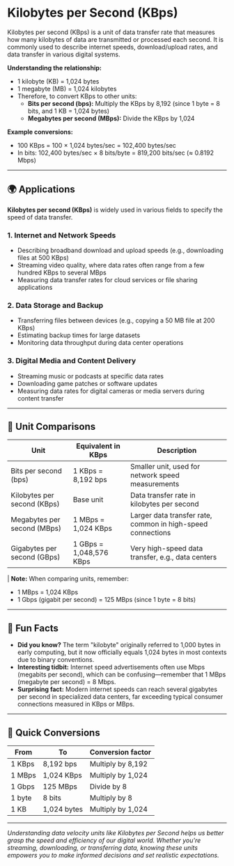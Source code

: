 # Kilobytes per Second (KBps)

Kilobytes per second (KBps) is a unit of data transfer rate that measures how many kilobytes of data are transmitted or processed each second. It is commonly used to describe internet speeds, download/upload rates, and data transfer in various digital systems.

**Understanding the relationship:**
- 1 kilobyte (KB) = 1,024 bytes
- 1 megabyte (MB) = 1,024 kilobytes
- Therefore, to convert KBps to other units:
  - **Bits per second (bps):** Multiply the KBps by 8,192 (since 1 byte = 8 bits, and 1 KB = 1,024 bytes)
  - **Megabytes per second (MBps):** Divide the KBps by 1,024

**Example conversions:**
- 100 KBps = 100 × 1,024 bytes/sec = 102,400 bytes/sec
- In bits: 102,400 bytes/sec × 8 bits/byte = 819,200 bits/sec (≈ 0.8192 Mbps)

---

## 🌍 Applications

**Kilobytes per second (KBps)** is widely used in various fields to specify the speed of data transfer.

### 1. Internet and Network Speeds
- Describing broadband download and upload speeds (e.g., downloading files at 500 KBps)
- Streaming video quality, where data rates often range from a few hundred KBps to several MBps
- Measuring data transfer rates for cloud services or file sharing applications

### 2. Data Storage and Backup
- Transferring files between devices (e.g., copying a 50 MB file at 200 KBps)
- Estimating backup times for large datasets
- Monitoring data throughput during data center operations

### 3. Digital Media and Content Delivery
- Streaming music or podcasts at specific data rates
- Downloading game patches or software updates
- Measuring data rates for digital cameras or media servers during content transfer

---

## 📏 Unit Comparisons

| Unit                      | Equivalent in KBps                        | Description                                           |
|---------------------------|------------------------------------------|-------------------------------------------------------|
| Bits per second (bps)     | 1 KBps = 8,192 bps                     | Smaller unit, used for network speed measurements     |
| Kilobytes per second (KBps) | Base unit                                | Data transfer rate in kilobytes per second           |
| Megabytes per second (MBps) | 1 MBps = 1,024 KBps                    | Larger data transfer rate, common in high-speed connections |
| Gigabytes per second (GBps) | 1 GBps = 1,048,576 KBps                | Very high-speed data transfer, e.g., data centers    |

| **Note:** When comparing units, remember:
- 1 MBps = 1,024 KBps
- 1 Gbps (gigabit per second) = 125 MBps (since 1 byte = 8 bits)

---

## 🌟 Fun Facts

- **Did you know?** The term "kilobyte" originally referred to 1,000 bytes in early computing, but it now officially equals 1,024 bytes in most contexts due to binary conventions.
- **Interesting tidbit:** Internet speed advertisements often use Mbps (megabits per second), which can be confusing—remember that 1 MBps (megabyte per second) = 8 Mbps.
- **Surprising fact:** Modern internet speeds can reach several gigabytes per second in specialized data centers, far exceeding typical consumer connections measured in KBps or MBps.

---

## 🔄 Quick Conversions

| From                       | To                        | Conversion factor                          |
|----------------------------|---------------------------|-------------------------------------------|
| 1 KBps                     | 8,192 bps               | Multiply by 8,192                       |
| 1 MBps                     | 1,024 KBps             | Multiply by 1,024                      |
| 1 Gbps                     | 125 MBps               | Divide by 8                                |
| 1 byte                     | 8 bits                 | Multiply by 8                            |
| 1 KB                       | 1,024 bytes            | Multiply by 1,024                      |

---

*Understanding data velocity units like Kilobytes per Second helps us better grasp the speed and efficiency of our digital world. Whether you're streaming, downloading, or transferring data, knowing these units empowers you to make informed decisions and set realistic expectations.*